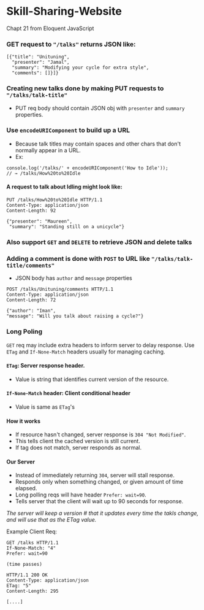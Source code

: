# Skill-Sharing-Website
Chapt 21 from Eloquent JavaScript

### **GET** request to `"/talks"` returns JSON like:
```
[{"title": "Unituning",
  "presenter": "Jamal",
  "summary": "Modifying your cycle for extra style",
  "comments": []}]}
```

### Creating new talks done by making **PUT** requests to `"/talks/talk-title"`
- PUT req body should contain JSON obj with `presenter` and `summary` properties.

### Use `encodeURIComponent` to build up a URL
- Because talk titles may contain spaces and other chars that don't normally appear in a URL.
- Ex: 
```
console.log('/talks/' + encodeURIComponent('How to Idle'));
// → /talks/How%20to%20Idle
```

#### A request to talk about Idling might look like:
```
PUT /talks/How%20to%20Idle HTTP/1.1
Content-Type: application/json
Content-Length: 92

{"presenter": "Maureen",
 "summary": "Standing still on a unicycle"}
 ```

 ### Also support `GET` and `DELETE` to retrieve JSON and delete talks
 ### Adding a comment is done with `POST` to URL like `"/talks/talk-title/comments"`
 - JSON body has `author` and `message` properties
 ```
POST /talks/Unituning/comments HTTP/1.1
Content-Type: application/json
Content-Length: 72

{"author": "Iman",
 "message": "Will you talk about raising a cycle?"}
 ```

 ### Long Poling
 `GET` req may include extra headers to inform server to delay response.
 Use `ETag` and `If-None-Match` headers usually for managing caching.

 #### `ETag`: Server response header. 
 - Value is string that identifies current version of the resource.
 
 #### `If-None-Match` header: Client conditional header
 - Value is same as `ETag`'s

 #### How it works
 - If resource hasn't changed, server response is `304 "Not Modified"`.
 - This tells client the cached version is still current.
 - If tag does not match, server responds as normal.

 #### Our Server
 - Instead of immediately returning `304`, server will stall response.
 - Responds only when something changed, or given amount of time elapsed.
 - Long polling reqs will have header `Prefer: wait=90`. 
 - Tells server that the client will wait up to 90 seconds for response.

 *The server will keep a version # that it updates every time the takls change, and will use that as the ETag value.*

 Example Client Req:
 ```
GET /talks HTTP/1.1
If-None-Match: "4"
Prefer: wait=90

(time passes)

HTTP/1.1 200 OK
Content-Type: application/json
ETag: "5"
Content-Length: 295

[....]
 ```